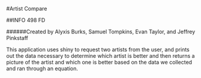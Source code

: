 
#Artist Compare

##INFO 498 FD

######Created by Alyxis Burks, Samuel Tompkins, Evan Taylor, and Jeffrey Pinkstaff

This application uses shiny to request two artists from the user, and prints out the data necessary to determine which artist is better and then returns a picture of the artist and which one is better based on the data we collected and ran through an equation.
